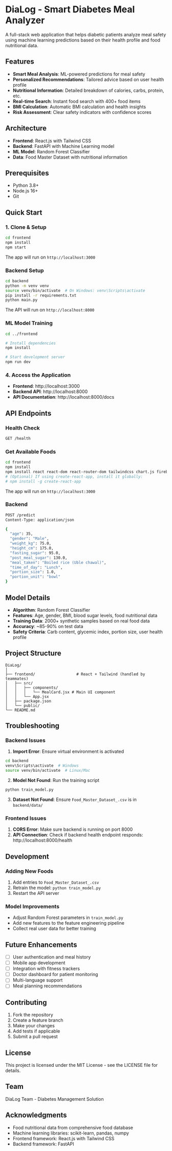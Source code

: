 # DiaLog - Smart Diabetes Meal Analyzer

A full-stack web application that helps diabetic patients analyze meal safety using machine learning predictions based on their health profile and food nutritional data.

## Features

- **Smart Meal Analysis**: ML-powered predictions for meal safety
- **Personalized Recommendations**: Tailored advice based on user health profile  
- **Nutritional Information**: Detailed breakdown of calories, carbs, protein, etc.
- **Real-time Search**: Instant food search with 400+ food items
- **BMI Calculation**: Automatic BMI calculation and health insights
- **Risk Assessment**: Clear safety indicators with confidence scores

## Architecture

- **Frontend**: React.js with Tailwind CSS
- **Backend**: FastAPI with Machine Learning model
- **ML Model**: Random Forest Classifier
- **Data**: Food Master Dataset with nutritional information

## Prerequisites

- Python 3.8+ 
- Node.js 16+
- Git

## Quick Start

### 1. Clone & Setup
```bash
cd frontend
npm install
npm start
```
The app will run on `http://localhost:3000`

### Backend Setup
```bash
cd backend
python -m venv venv
source venv/bin/activate  # On Windows: venv\Scripts\activate
pip install -r requirements.txt
python main.py
```
The API will run on `http://localhost:8000`

### ML Model Training
```bash
cd ../frontend

# Install dependencies
npm install

# Start development server
npm run dev
```

### 4. Access the Application
- **Frontend**: http://localhost:3000
- **Backend API**: http://localhost:8000
- **API Documentation**: http://localhost:8000/docs

## API Endpoints

### Health Check
```bash
GET /health
```

### Get Available Foods
```bash
cd frontend
npm install
npm install react react-dom react-router-dom tailwindcss chart.js firebase
# (Optional) If using create-react-app, install it globally:
# npm install -g create-react-app
```
The app will run on `http://localhost:3000`

### Backend

```bash
POST /predict
Content-Type: application/json

{
  "age": 35,
  "gender": "Male",
  "weight_kg": 75.0,
  "height_cm": 175.0,
  "fasting_sugar": 95.0,
  "post_meal_sugar": 130.0,
  "meal_taken": "Boiled rice (Uble chawal)",
  "time_of_day": "Lunch",
  "portion_size": 1.0,
  "portion_unit": "bowl"
}
```

## Model Details

- **Algorithm**: Random Forest Classifier
- **Features**: Age, gender, BMI, blood sugar levels, food nutritional data
- **Training Data**: 2000+ synthetic samples based on real food data
- **Accuracy**: ~85-90% on test data
- **Safety Criteria**: Carb content, glycemic index, portion size, user health profile

## Project Structure

```
DiaLog/
│
├── frontend/                  # React + Tailwind (handled by teammates)
│   ├── src/
│   │   ├── components/
│   │   │   └── MealCard.jsx # Main UI component
│   │   └── App.jsx
│   ├── package.json
│   └── public/
└── README.md
```

## Troubleshooting

### Backend Issues

1. **Import Error**: Ensure virtual environment is activated
```bash
cd backend
venv\Scripts\activate  # Windows
source venv/bin/activate  # Linux/Mac
```

2. **Model Not Found**: Run the training script
```bash
python train_model.py
```

3. **Dataset Not Found**: Ensure `Food_Master_Dataset_.csv` is in `backend/data/`

### Frontend Issues

1. **CORS Error**: Make sure backend is running on port 8000
2. **API Connection**: Check if backend health endpoint responds: http://localhost:8000/health

## Development

### Adding New Foods
1. Add entries to `Food_Master_Dataset_.csv`
2. Retrain the model: `python train_model.py`
3. Restart the API server

### Model Improvements
- Adjust Random Forest parameters in `train_model.py`
- Add new features to the feature engineering pipeline
- Collect real user data for better training

## Future Enhancements

- [ ] User authentication and meal history
- [ ] Mobile app development
- [ ] Integration with fitness trackers
- [ ] Doctor dashboard for patient monitoring
- [ ] Multi-language support
- [ ] Meal planning recommendations

## Contributing

1. Fork the repository
2. Create a feature branch
3. Make your changes
4. Add tests if applicable
5. Submit a pull request

## License

This project is licensed under the MIT License - see the LICENSE file for details.

## Team

DiaLog Team - Diabetes Management Solution

## Acknowledgments

- Food nutritional data from comprehensive food database
- Machine learning libraries: scikit-learn, pandas, numpy
- Frontend framework: React.js with Tailwind CSS
- Backend framework: FastAPI
